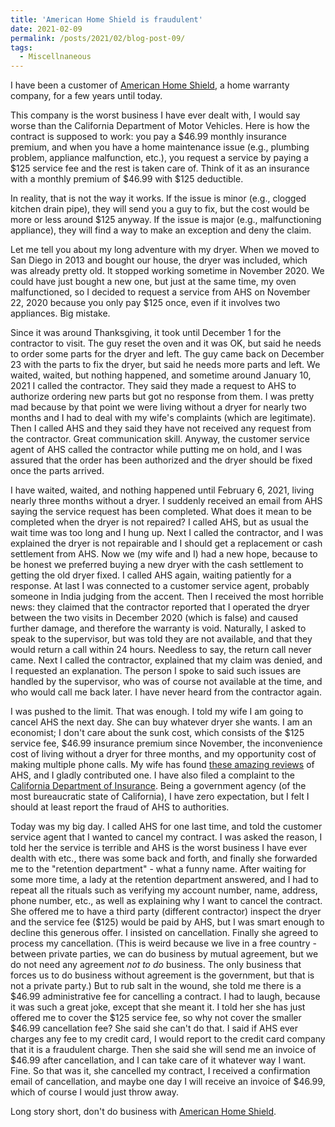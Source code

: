 ```yaml
---
title: 'American Home Shield is fraudulent'
date: 2021-02-09
permalink: /posts/2021/02/blog-post-09/
tags:
  - Miscellnaneous
---
```


I have been a customer of [American Home Shield](https://www.ahs.com/), a home warranty company, for a few years until today.

This company is the worst business I have ever dealt with, I would say worse than the California Department of Motor Vehicles. 
Here is how the contract is supposed to work: you pay a $46.99 monthly insurance premium, and when you have a home maintenance issue 
(e.g., plumbing problem, appliance malfunction, etc.), you request a service by paying a $125 service fee and the rest is taken care of. 
Think of it as an insurance with a monthly premium of $46.99 with $125 deductible.

In reality, that is not the way it works. If the issue is minor (e.g., clogged kitchen drain pipe), they will send you a guy to fix, but 
the cost would be more or less around $125 anyway. If the issue is major (e.g., malfunctioning appliance), they will find a way to make 
an exception and deny the claim.

Let me tell you about my long adventure with my dryer. When we moved to San Diego in 2013 and bought our house, the dryer was included, 
which was already pretty old. It stopped working sometime in November 2020. We could have just bought a new one, but just at the same time, 
my oven malfunctioned, so I decided to request a service from AHS on November 22, 2020 because you only pay $125 once, 
even if it involves two appliances. Big mistake. 

Since it was around Thanksgiving, it took until December 1 for the contractor to visit. The guy reset the oven and it was OK, but said he 
needs to order some parts for the dryer and left. The guy came back on December 23 with the parts to fix the dryer, but said he needs more 
parts and left. We waited, waited, but nothing happened, and sometime around January 10, 2021 I called the contractor. They said they made a request 
to AHS to authorize ordering new parts but got no response from them. I was pretty mad because by that point we were living without a dryer for 
nearly two months and I had to deal with my wife's complaints (which are legitimate). Then I called AHS and they said they have not received 
any request from the contractor. Great communication skill. Anyway, the customer service agent of AHS called the contractor while putting me 
on hold, and I was assured that the order has been authorized and the dryer should be fixed once the parts arrived.

I have waited, waited, and nothing happened until February 6, 2021, living nearly three months without a dryer. 
I suddenly received an email from AHS saying the service request has been 
completed. What does it mean to be completed when the dryer is not repaired? I called AHS, but as usual the wait time was too long and I hung up. 
Next I called the contractor, and I was explained the dryer is not repairable and I should get a replacement or cash settlement from AHS. 
Now we (my wife and I) had a new hope, because to be honest we preferred buying a new dryer with the cash settlement to getting the old dryer fixed. 
I called AHS again, waiting patiently for a response. At last I was connected to a customer service agent, probably someone in India judging from the 
accent. Then I received the most horrible news: they claimed that the contractor reported that I operated the dryer between the two visits in December 2020 
(which is false) and caused further damage, and therefore the warranty is void. Naturally, I asked to speak to the supervisor, but was told they are not 
available, and that they would return a call within 24 hours. Needless to say, the return call never came. Next I called the contractor, explained that 
my claim was denied, and I requested an explanation. The person I spoke to said such issues are handled by the supervisor, who was of course not available 
at the time, and who would call me back later. I have never heard from the contractor again.

I was pushed to the limit. That was enough. I told my wife I am going to cancel AHS the next day. She can buy whatever dryer she wants. I am an economist; I 
don't care about the sunk cost, which consists of the $125 service fee, $46.99 insurance premium since November, the inconvenience cost of living without 
a dryer for three months, and my opportunity cost of making multiple phone calls. 
My wife has found [these amazing reviews](https://www.trustpilot.com/review/ahs.com) of AHS, and I gladly contributed one. I have also 
filed a complaint to the [California Department of Insurance](http://www.insurance.ca.gov/01-consumers/101-help/). Being a government agency (of the 
most bureaucratic state of California), I have zero expectation, but I felt I should at least report the fraud of AHS to authorities.

Today was my big day. I called AHS for one last time, and told the customer service agent that I wanted to cancel my contract. I was asked the reason, I told 
her the service is terrible and AHS is the worst business I have ever dealth with etc., there was some back and forth, and finally she forwarded me to the 
"retention department" - what a funny name. After waiting for some more time, a lady at the retention department answered, and I had to repeat all the rituals 
such as verifying my account number, name, address, phone number, etc., as well as explaining why I want to cancel the contract. She offered me to have a third 
party (different contractor) inspect the dryer and the service fee ($125) would be paid by AHS, but I was smart enough to decline this generous offer. 
I insisted on cancellation. Finally she agreed to process my cancellation. (This is weird because we live in a free country - between private parties, 
we can do business by mutual agreement, but we do not need any agreement *not to do* business. The only business that forces us to do business without agreement 
is the government, but that is not a private party.) But to rub salt in the wound, she told me there is a $46.99 administrative fee for cancelling a contract. 
I had to laugh, because it was such a great joke, except that she meant it. I told her she has just offered me to cover the $125 service fee, so why not cover the 
smaller $46.99 cancellation fee? She said she can't do that. I said if AHS ever charges any fee to my credit card, 
I would report to the credit card company that it is a fraudulent charge. Then she said she will send me an invoice of $46.99 after cancellation, 
and I can take care of it whatever way I want. Fine. So that was it, she cancelled 
my contract, I received a confirmation email of cancellation, and maybe one day I will receive an invoice of $46.99, which of course I would just throw away.

Long story short, don't do business with [American Home Shield](https://www.ahs.com/).
